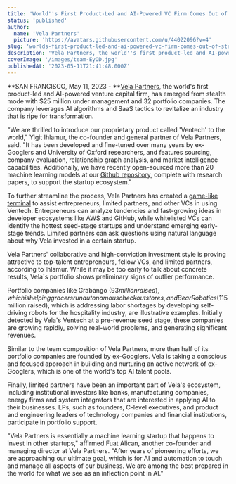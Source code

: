 ```yaml
---
title: 'World''s First Product-Led and AI-Powered VC Firm Comes Out of Stealth'
status: 'published'
author:
  name: 'Vela Partners'
  picture: 'https://avatars.githubusercontent.com/u/44022096?v=4'
slug: 'worlds-first-product-led-and-ai-powered-vc-firm-comes-out-of-stealth'
description: 'Vela Partners, the world''s first product-led and AI-powered venture capital firm, has emerged from stealth mode with $25 million under management and 32 portfolio companies.'
coverImage: '/images/team-EyOD.jpg'
publishedAt: '2023-05-11T21:41:48.000Z'
---
```


\*\*SAN FRANCISCO, May 11, 2023 - \*\*[Vela Partners](https://www.vela.partners/), the world's first product-led and AI-powered venture capital firm, has emerged from stealth mode with $25 million under management and 32 portfolio companies. The company leverages AI algorithms and SaaS tactics to revitalize an industry that is ripe for transformation.

"We are thrilled to introduce our proprietary product called 'Ventech' to the world," Yigit Ihlamur, the co-founder and general partner of Vela Partners, said. "It has been developed and fine-tuned over many years by ex-Googlers and University of Oxford researchers, and features sourcing, company evaluation, relationship graph analysis, and market intelligence capabilities. Additionally, we have recently open-sourced more than 20 machine learning models at our [Github repository](https://github.com/velapartners?tab=repositories), complete with research papers, to support the startup ecosystem."

To further streamline the process, Vela Partners has created a [game-like terminal](https://www.vela.partners/terminal) to assist entrepreneurs, limited partners, and other VCs in using Ventech. Entrepreneurs can analyze tendencies and fast-growing ideas in developer ecosystems like AWS and GitHub, while whitelisted VCs can identify the hottest seed-stage startups and understand emerging early-stage trends. Limited partners can ask questions using natural language about why Vela invested in a certain startup.

Vela Partners' collaborative and high-conviction investment style is proving attractive to top-talent entrepreneurs, fellow VCs, and limited partners, according to Ihlamur. While it may be too early to talk about concrete results, Vela´s portfolio shows preliminary signs of outlier performance.

Portfolio companies like Grabango ($93 million raised), which is helping grocers run autonomous checkout stores, and Bear Robotics ($115 million raised), which is addressing labor shortages by developing self-driving robots for the hospitality industry, are illustrative examples. Initially detected by Vela's Ventech at a pre-revenue seed stage, these companies are growing rapidly, solving real-world problems, and generating significant revenues.

Similar to the team composition of Vela Partners, more than half of its portfolio companies are founded by ex-Googlers. Vela is taking a conscious and focused approach in building and nurturing an active network of ex-Googlers, which is one of the world's top AI talent pools.

Finally, limited partners have been an important part of Vela's ecosystem, including institutional investors like banks, manufacturing companies, energy firms and system integrators that are interested in applying AI to their businesses. LPs, such as founders, C-level executives, and product and engineering leaders of technology companies and financial institutions, participate in portfolio support.

"Vela Partners is essentially a machine learning startup that happens to invest in other startups," affirmed Fuat Alican, another co-founder and managing director at Vela Partners. "After years of pioneering efforts, we are approaching our ultimate goal, which is for AI and automation to touch and manage all aspects of our business. We are among the best prepared in the world for what we see as an inflection point in AI."

